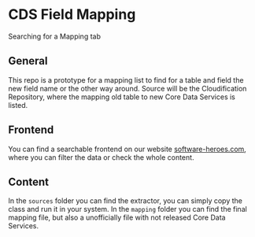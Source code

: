 # CDS Field Mapping 

Searching for a Mapping tab

## General
This repo is a prototype for a mapping list to find for a table and field the new field name or the other way around. Source will be the Cloudification Repository, where the mapping old table to new Core Data Services is listed.

## Frontend
You can find a searchable frontend on our website [software-heroes.com](https://software-heroes.com/en/abap-cds-field-mapping), where you can filter the data or check the whole content.

## Content
In the ``sources`` folder you can find the extractor, you can simply copy the class and run it in your system. In the ``mapping`` folder you can find the final mapping file, but also a unofficially file with not released Core Data Services. 